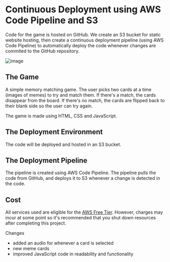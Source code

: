 # Continuous Deployment using AWS Code Pipeline and S3

Code for the game is hosted on GitHub.  We create an S3 bucket for static website hosting, then create a continuous deployment pipeline (using AWS Code Pipeline) to automatically deploy the code whenever changes are commited to the GitHub repository.

![image](https://github.com/user-attachments/assets/bc71f576-2786-4c57-985c-58cd70ce213a)


## The Game
A simple memory matching game.  The user picks two cards at a time (images of memes) to try and match them.  If there's a match, the cards disappear from the board.  If there's no match, the cards are flipped back to their blank side so the user can try again.

The game is made using HTML, CSS and JavaScript.


## The Deployment Environment
The code will be deployed and hosted in an S3 bucket.

## The Deployment Pipeline
The pipeline is created using AWS Code Pipeline.  The pipeline pulls the code from GitHub, and deploys it to S3 whenever a change is detected in the code.

## Cost
All services used are eligible for the [AWS Free Tier](https://aws.amazon.com/free/).  However, charges may incur at some point so it's recommended that you shut down resources after completing this project.

Changes
- added an audio for whenever a card is selected
- new meme cards
- improved JavaScript code in readability and functionality
